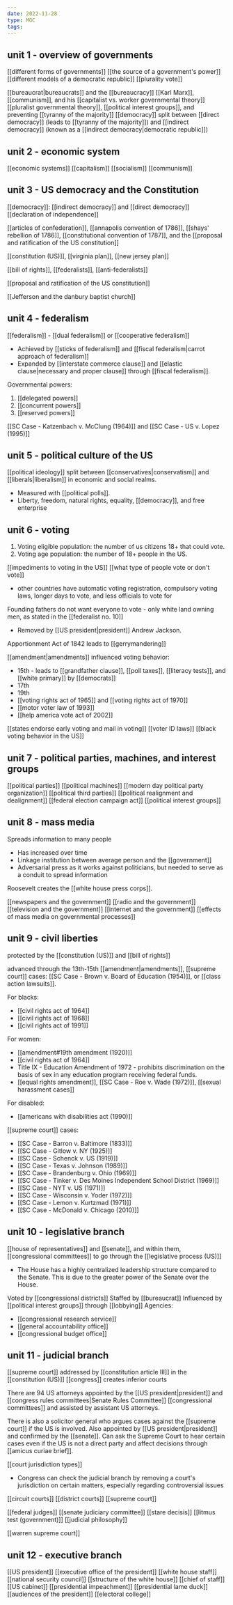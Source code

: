 ```yaml
---
date: 2022-11-28
type: MOC
tags:
---
```


## unit 1 - overview of governments
[[different forms of governments]]
[[the source of a government's power]]
[[different models of a democratic republic]]
[[plurality vote]]

[[bureaucrat|bureaucrats]] and the [[bureaucracy]]
[[Karl Marx]], [[communism]], and his [[capitalist vs. worker governmental theory]]
[[pluralist governmental theory]], [[political interest groups]], and preventing [[tyranny of the majority]]
[[democracy]] split between [[direct democracy]] (leads to [[tyranny of the majority]]) and [[indirect democracy]] (known as a [[indirect democracy|democratic republic]])

## unit 2 - economic system
[[economic systems]]
[[capitalism]]
[[socialism]]
[[communism]]

## unit 3 - US democracy and the Constitution
[[democracy]]: [[indirect democracy]] and [[direct democracy]]
[[declaration of independence]]

[[articles of confederation]], [[annapolis convention of 1786]], [[shays' rebellion of 1786]], [[constitutional convention of 1787]], and the [[proposal and ratification of the US constitution]]

[[constitution (US)]], [[virginia plan]], [[new jersey plan]]

[[bill of rights]], [[federalists]], [[anti-federalists]]

[[proposal and ratification of the US constitution]]

[[Jefferson and the danbury baptist church]]

## unit 4 - federalism
[[federalism]] - [[dual federalism]] or [[cooperative federalism]]
- Achieved by [[sticks of federalism]] and [[fiscal federalism|carrot approach of federalism]]
- Expanded by [[interstate commerce clause]] and [[elastic clause|necessary and proper clause]] through [[fiscal federalism]].

Governmental powers:
1. [[delegated powers]]
2. [[concurrent powers]]
3. [[reserved powers]]

[[SC Case - Katzenbach v. McClung (1964)]] and [[SC Case - US v. Lopez (1995)]]

## unit 5 - political culture of the US
[[political ideology]] split between [[conservatives|conservatism]] and [[liberals|liberalism]] in economic and social realms.
- Measured with [[political polls]].
- Liberty, freedom, natural rights, equality, [[democracy]], and free enterprise

## unit 6 - voting
1. Voting eligible population: the number of us citizens 18+ that could vote.
2. Voting age population: the number of 18+ people in the US.

 [[impediments to voting in the US]]
 [[what type of people vote or don't vote]]
- other countries have automatic voting registration, compulsory voting laws, longer days to vote, and less officials to vote for

Founding fathers do not want everyone to vote - only white land owning men, as stated in the [[federalist no. 10]]
- Removed by [[US president|president]] Andrew Jackson.

Apportionment Act of 1842 leads to [[gerrymandering]]

[[amendment|amendments]] influenced voting behavior:
- 15th - leads to [[grandfather clause]], [[poll taxes]], [[literacy tests]], and [[white primary]] by [[democrats]]
- 17th
- 19th
- [[voting rights act of 1965]] and [[voting rights act of 1970]] 
- [[motor voter law of 1993]]
- [[help america vote act of 2002]]

[[states endorse early voting and mail in voting]]
[[voter ID laws]]
[[black voting behavior in the US]]

## unit 7 - political parties, machines, and interest groups
[[political parties]]
[[political machines]]
[[modern day political party organization]]
[[political third parties]]
[[political realignment and dealignment]]
[[federal election campaign act]]
[[political interest groups]]

## unit 8 - mass media
Spreads information to many people
- Has increased over time
- Linkage institution between average person and the [[government]]
- Adversarial press as it works against politicians, but needed to serve as a conduit to spread information

Roosevelt creates the [[white house press corps]].

[[newspapers and the government]]
[[radio and the government]]
[[television and the government]]
[[internet and the government]]
[[effects of mass media on governmental processes]]

## unit 9 - civil liberties
protected by the [[constitution (US)]] and [[bill of rights]]

advanced through the 13th-15th [[amendment|amendments]], [[supreme court]] cases: [[SC Case - Brown v. Board of Education (1954)]], or [[class action lawsuits]].

For blacks:
- [[civil rights act of 1964]]
- [[civil rights act of 1968]]
- [[civil rights act of 1991]]

For women:
- [[amendment#19th amendment (1920)]]
- [[civil rights act of 1964]]
- Title IX - Education Amendment of 1972 - prohibits discrimination on the basis of sex in any education program receiving federal funds.
- [[equal rights amendment]], [[SC Case - Roe v. Wade (1972)]], [[sexual harassment cases]]

For disabled:
- [[americans with disabilities act (1990)]]

[[supreme court]] cases:
- [[SC Case - Barron v. Baltimore (1833)]]
- [[SC Case - Gitlow v. NY (1925)]]
- [[SC Case - Schenck v. US (1919)]]
- [[SC Case - Texas v. Johnson (1989)]]
- [[SC Case - Brandenburg v. Ohio (1969)]]
- [[SC Case - Tinker v. Des Moines Independent School District (1969)]]
- [[SC Case - NYT v. US (1971)]]
- [[SC Case - Wisconsin v. Yoder (1972)]]
- [[SC Case - Lemon v. Kurtzmad (1971)]]
- [[SC Case - McDonald v. Chicago (2010)]]

## unit 10 - legislative branch
[[house of representatives]] and [[senate]], and within them, [[congressional committees]] to go through the [[legislative process (US)]]
- The House has a highly centralized leadership structure compared to the Senate. This is due to the greater power of the Senate over the House.

Voted by [[congressional districts]]
Staffed by [[bureaucrat]]
Influenced by [[political interest groups]] through [[lobbying]]
Agencies:
- [[congressional research service]]
- [[general accountability office]]
- [[congressional budget office]]

## unit 11 - judicial branch
[[supreme court]] addressed by [[constitution article III]] in the [[constitution (US)]]
[[congress]] creates inferior courts

There are 94 US attorneys appointed by the [[US president|president]] and [[congress rules committees|Senate Rules Committee]] [[congressional committees]] and assisted by assistant US attorneys.

There is also a solicitor general who argues cases against the [[supreme court]] if the US is involved. Also appointed by [[US president|president]] and confirmed by the [[senate]]. Can ask the Supreme Court to hear certain cases even if the US is not a direct party and affect decisions through [[amicus curiae brief]].

[[court jurisdiction types]]
- Congress can check the judicial branch by removing a court's jurisdiction on certain matters, especially regarding controversial issues

[[circuit courts]]
[[district courts]]
[[supreme court]]

[[federal judges]]
[[senate judiciary committee]]
[[stare decisis]]
[[litmus test (government)]]
[[judicial philosophy]]

[[warren supreme court]]

## unit 12 - executive branch
[[US president]]
[[executive office of the president]]
[[white house staff]]
[[national security council]]
[[structure of the white house]]
[[chief of staff]]
[[US cabinet]]
[[presidential impeachment]]
[[presidential lame duck]]
[[audiences of the president]]
[[electoral college]]